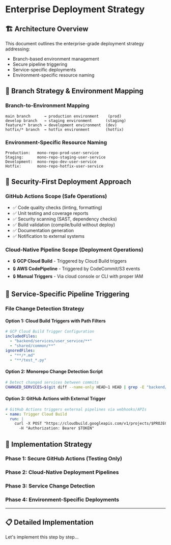 # Enterprise Deployment Strategy

## 🏗️ Architecture Overview

This document outlines the enterprise-grade deployment strategy addressing:
- Branch-based environment management
- Secure pipeline triggering
- Service-specific deployments
- Environment-specific resource naming

## 🌿 Branch Strategy & Environment Mapping

### Branch-to-Environment Mapping
```
main branch      → production environment    (prod)
develop branch   → staging environment      (staging)  
feature/* branch → development environment  (dev)
hotfix/* branch  → hotfix environment       (hotfix)
```

### Environment-Specific Resource Naming
```
Production:   mono-repo-prod-user-service
Staging:      mono-repo-staging-user-service  
Development:  mono-repo-dev-user-service
Hotfix:       mono-repo-hotfix-user-service
```

## 🔐 Security-First Deployment Approach

### GitHub Actions Scope (Safe Operations)
- ✅ Code quality checks (linting, formatting)
- ✅ Unit testing and coverage reports
- ✅ Security scanning (SAST, dependency checks)
- ✅ Build validation (compile/build without deploy)
- ✅ Documentation generation
- ✅ Notification to external systems

### Cloud-Native Pipeline Scope (Deployment Operations)
- 🔒 **GCP Cloud Build** - Triggered by Cloud Build triggers
- 🔒 **AWS CodePipeline** - Triggered by CodeCommit/S3 events
- 🔒 **Manual Triggers** - Via cloud console or CLI with proper IAM

## 🎯 Service-Specific Pipeline Triggering

### File Change Detection Strategy

#### Option 1: Cloud Build Triggers with Path Filters
```yaml
# GCP Cloud Build Trigger Configuration
includedFiles:
  - "backend/services/user_service/**"
  - "shared/common/**"
ignoredFiles:
  - "**/*.md"
  - "**/test_*.py"
```

#### Option 2: Monorepo Change Detection Script
```bash
# Detect changed services between commits
CHANGED_SERVICES=$(git diff --name-only HEAD~1 HEAD | grep -E "backend/services/[^/]+" | cut -d'/' -f3 | sort -u)
```

#### Option 3: GitHub Actions with External Trigger
```yaml
# GitHub Actions triggers external pipelines via webhooks/APIs
- name: Trigger Cloud Build
  run: |
    curl -X POST "https://cloudbuild.googleapis.com/v1/projects/$PROJECT/triggers/$TRIGGER_ID:run" \
      -H "Authorization: Bearer $TOKEN"
```

## 🚀 Implementation Strategy

### Phase 1: Secure GitHub Actions (Testing Only)
### Phase 2: Cloud-Native Deployment Pipelines  
### Phase 3: Service Change Detection
### Phase 4: Environment-Specific Deployments

---

## 📋 Detailed Implementation

Let's implement this step by step...
